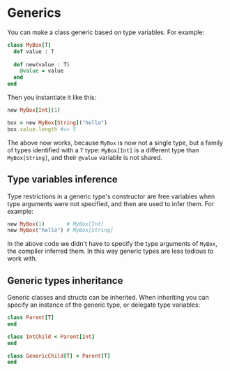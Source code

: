 # Generics

You can make a class generic based on type variables. For example:

```ruby
class MyBox[T]
  def value : T
  
  def new(value : T)
    @value = value
  end
end
```

Then you instantiate it like this:

```ruby
new MyBox[Int](1)

box = new MyBox[String]("hello")
box.value.length #=> 5
```

The above now works, because `MyBox` is now not a single type, but a family of types identified with a `T` type: `MyBox[Int]` is a different type than `MyBox[String]`, and their `@value` variable is not shared.

## Type variables inference

Type restrictions in a generic type's constructor are free variables when type arguments were not specified, and then are used to infer them. For example:

```ruby
new MyBox(1)       # MyBox[Int]
new MyBox("hello") # MyBox[String]
```

In the above code we didn't have to specify the type arguments of `MyBox`, the compiler inferred them.
In this way generic types are less tedious to work with.

## Generic types inheritance

Generic classes and structs can be inherited. When inheriting you can specify an instance of the generic type, or delegate type variables:

```ruby
class Parent[T]
end

class IntChild < Parent[Int]
end

class GenericChild[T] < Parent[T]
end
```
